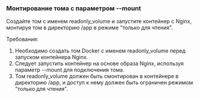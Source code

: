 
### Монтирование тома с параметром --mount

Создайте том с именем readonly_volume и запустите контейнер с Nginx, монтируя том в директорию /app в режиме "только для чтения".

Требования:
1. Необходимо создать том Docker с именем readonly_volume перед запуском контейнера Nginx. 
2. Следует запустить контейнер на основе образа Nginx, используя параметр --mount для подключения тома. 
3. Том readonly_volume должен быть смонтирован в контейнере в директорию /app, и доступ к нему должен быть ограничен режимом "только для чтения".